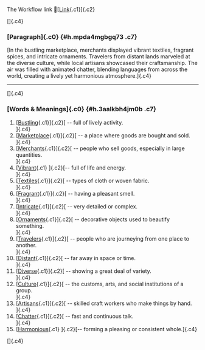 The Workflow link
👏[[Link](https://www.google.com/url?q=http://www.google.com&sa=D&source=editors&ust=1757794521289377&usg=AOvVaw3FxVTxm-5t5CKJkAI2Ed7D){.c1}]{.c2}

[]{.c4}

### [Paragraph]{.c0} {#h.mpda4mgbgq73 .c7}

[In the bustling marketplace, merchants displayed vibrant textiles,
fragrant spices, and intricate ornaments. Travelers from distant lands
marveled at the diverse culture, while local artisans showcased their
craftsmanship. The air was filled with animated chatter, blending
languages from across the world, creating a lively yet harmonious
atmosphere.]{.c4}

------------------------------------------------------------------------

[]{.c4}

### [Words & Meanings]{.c0} {#h.3aalkbh4jm0b .c7}

1.  [[Bustling](https://www.google.com/url?q=http://www.google.com&sa=D&source=editors&ust=1757794521290392&usg=AOvVaw2ZFYT-OH_6N7kW6-TpoG4w){.c1}]{.c2}[ --
    full of lively activity.\
    ]{.c4}
2.  [[Marketplace](https://www.google.com/url?q=http://www.google.com&sa=D&source=editors&ust=1757794521290679&usg=AOvVaw2P7hoAfgQk0tdqxV9y-Z07){.c1}]{.c2}[ --
    a place where goods are bought and sold.\
    ]{.c4}
3.  [[Merchants](https://www.google.com/url?q=http://www.google.com&sa=D&source=editors&ust=1757794521290909&usg=AOvVaw1jPiOzb7V9CRCHkpSEWjX5){.c1}]{.c2}[ --
    people who sell goods, especially in large quantities.\
    ]{.c4}
4.  [[Vibrant](https://www.google.com/url?q=http://www.google.com&sa=D&source=editors&ust=1757794521291147&usg=AOvVaw39KRHJFGNmfargMcUBanXt){.c1}
    ]{.c2}[-- full of life and energy.\
    ]{.c4}
5.  [[Textiles](https://www.google.com/url?q=http://www.google.com&sa=D&source=editors&ust=1757794521291366&usg=AOvVaw3ljUaoTM5atxxxAcgywTAp){.c1}]{.c2}[ --
    types of cloth or woven fabric.\
    ]{.c4}
6.  [[Fragrant](https://www.google.com/url?q=http://www.google.com&sa=D&source=editors&ust=1757794521291649&usg=AOvVaw00UyLFgkxqSZJ0HFBMKCJr){.c1}]{.c2}[ --
    having a pleasant smell.\
    ]{.c4}
7.  [[Intricate](https://www.google.com/url?q=http://www.google.com&sa=D&source=editors&ust=1757794521291810&usg=AOvVaw0i7i1GYGTCvBBPvWYXrRnN){.c1}]{.c2}[ --
    very detailed or complex.\
    ]{.c4}
8.  [[Ornaments](https://www.google.com/url?q=http://www.google.com&sa=D&source=editors&ust=1757794521291936&usg=AOvVaw2LMCoN_D8XWIArrit0tKmG){.c1}]{.c2}[ --
    decorative objects used to beautify something.\
    ]{.c4}
9.  [[Travelers](https://www.google.com/url?q=http://www.google.com&sa=D&source=editors&ust=1757794521292091&usg=AOvVaw3D7evYDZiVy47NimQzLNCH){.c1}]{.c2}[ --
    people who are journeying from one place to another.\
    ]{.c4}
10. [[Distant](https://www.google.com/url?q=http://www.google.com&sa=D&source=editors&ust=1757794521292257&usg=AOvVaw2-7J_tu_sdbDM7eHQIr4Bs){.c1}]{.c2}[ --
    far away in space or time.\
    ]{.c4}
11. [[Diverse](https://www.google.com/url?q=http://www.google.com&sa=D&source=editors&ust=1757794521292369&usg=AOvVaw0NTGKA6itCZtEZm_PCLQ77){.c1}]{.c2}[ --
    showing a great deal of variety.\
    ]{.c4}
12. [[Culture](https://www.google.com/url?q=http://www.google.com&sa=D&source=editors&ust=1757794521292521&usg=AOvVaw1uHReeyMPcsi6axMCMRLin){.c1}]{.c2}[ --
    the customs, arts, and social institutions of a group.\
    ]{.c4}
13. [[Artisans](https://www.google.com/url?q=http://www.google.com&sa=D&source=editors&ust=1757794521292694&usg=AOvVaw1UlTrXn9dCUqXvHH0NmolH){.c1}]{.c2}[ --
    skilled craft workers who make things by hand.\
    ]{.c4}
14. [[Chatter](https://www.google.com/url?q=http://www.google.com&sa=D&source=editors&ust=1757794521292841&usg=AOvVaw0wIXD7vwRV2W2eAwqTEkln){.c1}]{.c2}[ --
    fast and continuous talk.\
    ]{.c4}
15. [[Harmonious](https://www.google.com/url?q=http://www.google.com&sa=D&source=editors&ust=1757794521292971&usg=AOvVaw1RBhN3PuQL7nqkxw1rzWfC){.c1}
    ]{.c2}[-- forming a pleasing or consistent whole.]{.c4}

[]{.c4}

